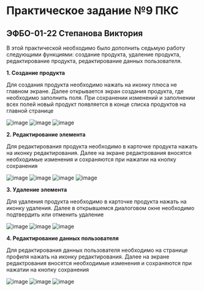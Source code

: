# Практическое задание №9 ПКС
## ЭФБО-01-22 Степанова Виктория

В этой практической необходимо было дополнить седьмую работу следующими функциями: создание продукта, удаление продукта, редактирование продукта, редактирование данных пользователя.

**1. Создание продукта**

Для создания продукта необходимо нажать на иконку плюса не главном экране. Далее открывается экран создания продукта, где необходимо заполнить поля. При сохранении изменений и заполнении всех полей новый продукт появляется в конце списка продуктов на главной странице

![image](https://github.com/user-attachments/assets/28d39f8a-7bc4-49f5-9765-1d16198567fc)
![image](https://github.com/user-attachments/assets/df31dee4-8ef5-45f9-b8f2-32a88a218ac4)
![image](https://github.com/user-attachments/assets/e9d1d259-d90f-4310-93bd-c893d011fb4a)

**2. Редактирование элемента**

Для редактирования продукта необходимо в карточке продукта нажать на иконку редактирования. Далее на экране редактрования вносятся необходимые изменения и сохраняются при нажатии на кнопку сохранения

![image](https://github.com/user-attachments/assets/e63031c1-a885-4faa-95ab-03723a8d28d2)
![image](https://github.com/user-attachments/assets/f08016f0-abe1-47a1-ab76-3c4c8b7af374)
![image](https://github.com/user-attachments/assets/0aab401b-688b-4905-9d5f-bf7284a16912)
![image](https://github.com/user-attachments/assets/8c245478-0090-4885-91a4-7d386c622e9a)

**3. Удаление элемента**

Для удаления продукта необходимо в карточке продукта нажать на иконку удаления. Далее в открывшемся диалоговом окне необходимо подтвердить или отменить удаление 

![image](https://github.com/user-attachments/assets/3d05bbce-c2ad-481d-9edf-f8ecd424a2ab)
![image](https://github.com/user-attachments/assets/c7bac16a-433a-4b70-b71f-3836e29955a9)
![image](https://github.com/user-attachments/assets/9f1378a1-2d15-4f1c-8125-d8b8e48a3a2a)

**4. Редактирование данных пользователя**

Для редактирования данных пользователя необходимо на странице профиля нажать на иконку редактирования. Далее на экране редактрования вносятся необходимые изменения и сохраняются при нажатии на кнопку сохранения

![image](https://github.com/user-attachments/assets/c9374a47-2ed0-47fb-8e97-e7b93bc11d88)
![image](https://github.com/user-attachments/assets/121dcf1d-7e07-4c41-82c7-cc23a42a4a1a)
![image](https://github.com/user-attachments/assets/6b73261a-ae27-4415-827e-cff68532e610)
